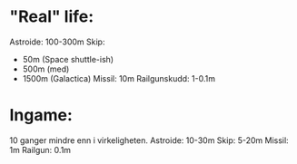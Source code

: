 # "Real" life:
Astroide: 100-300m
Skip:
* 50m (Space shuttle-ish)
* 500m (med)
* 1500m (Galactica)
Missil: 10m
Railgunskudd: 1-0.1m

# Ingame:
10 ganger mindre enn i virkeligheten.
Astroide: 10-30m
Skip: 5-20m
Missil: 1m
Railgun: 0.1m